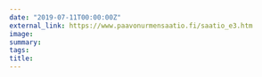 ```yaml
---
date: "2019-07-11T00:00:00Z"
external_link: https://www.paavonurmensaatio.fi/saatio_e3.htm
image:
summary:
tags:
title:
---
```

